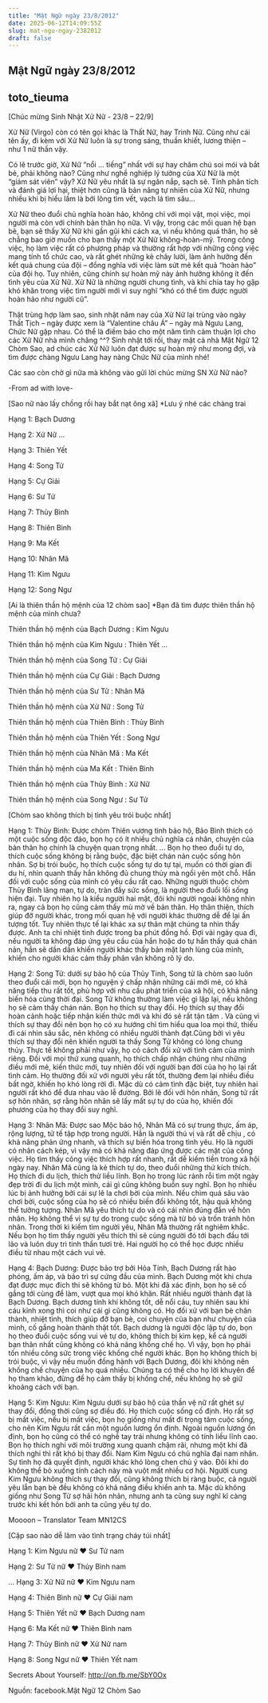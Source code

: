 ```yaml
---
title: "Mật Ngữ ngày 23/8/2012"
date: 2025-06-12T14:09:55Z
slug: mat-ngu-ngay-2382012
draft: false
---
```


## Mật Ngữ ngày 23/8/2012

## toto_tieuma

[Chúc mừng Sinh Nhật Xử Nữ - 23/8 – 22/9]

Xử Nữ (Virgo) còn có tên gọi khác là Thất Nữ, hay Trinh Nữ. Cũng như cái tên ấy, đi kèm với Xử Nữ luôn là sự trong sáng, thuần khiết, lương thiện – như 1 nữ thần vậy.
 
Có lẽ trước giờ, Xử Nữ “nổi ...
tiếng” nhất với sự hay chăm chú soi mói và bắt bẻ, phải không nào? Cũng như nghề nghiệp lý tưởng của Xử Nữ là một “giám sát viên” vậy? Xử Nữ yêu nhất là sự ngăn nắp, sạch sẽ. Tính phân tích và đánh giá lợi hại, thiệt hơn cũng là bản năng tự nhiên của Xử Nữ, nhưng nhiều khi bị hiểu lầm là bới lông tìm vết, vạch lá tìm sâu…
 
Xử Nữ theo đuổi chủ nghĩa hoàn hảo, không chỉ với mọi vật, mọi việc, mọi người mà còn với chính bản thân họ nữa. Vì vậy, trong các mối quan hệ bạn bè, bạn sẽ thấy Xử Nữ khi gần gũi khi cách xa, vì nếu không quá thân, họ sẽ chẳng bao giờ muốn cho bạn thấy một Xử Nữ không-hoàn-mỹ. Trong công việc, họ làm việc rất có phương pháp và thường rất hợp với những công việc mang tính tổ chức cao, và rất ghét những kẻ chây lười, làm ảnh hưởng đến kết quả chung của đội – đồng nghĩa với việc làm sứt mẻ kết quả “hoàn hảo” của đội họ. Tuy nhiên, cũng chính sự hoàn mỹ này ảnh hưởng không ít đến tình yêu của Xử Nữ. Xử Nữ là những người chung tình, và khi chia tay họ gặp khó khăn trong việc tìm người mới vì suy nghĩ “khó có thể tìm được người hoàn hảo như người cũ”.
 
Thật trùng hợp làm sao, sinh nhật năm nay của Xử Nữ lại trùng vào ngày Thất Tịch – ngày được xem là “Valentine châu Á” – ngày mà Ngưu Lang, Chức Nữ gặp nhau. Có thể là điềm báo cho một năm tình cảm thuận lợi cho các Xử Nữ nhà mình chăng ^^? Sinh nhật tới rồi, thay mặt cả nhà Mật Ngữ 12 Chòm Sao, ad chúc các Xử Nữ luôn đạt được sự hoàn mỹ như mong đợi, và tìm được chàng Ngưu Lang hay nàng Chức Nữ của mình nhé!
 
Các sao còn chờ gì nữa mà không vào gửi lời chúc mừng SN Xử Nữ nào?
 
-From ad with love-
 
 
[Sao nữ nào lấy chồng rồi hay bắt nạt ông xã]
*Lưu ý nhé các chàng trai 

Hạng 1: Bạch Dương
 
Hạng 2: Xử Nữ
...
 
Hạng 3: Thiên Yết
 
Hạng 4: Song Tử
 
Hạng 5: Cự Giải
 
Hạng 6: Sư Tử
 
Hạng 7: Thủy Bình
 
Hạng 8: Thiên Bình
 
Hạng 9: Ma Kết
 
Hạng 10: Nhân Mã
 
Hạng 11: Kim Ngưu
 
Hạng 12: Song Ngư
 
 
[Ai là thiên thần hộ mệnh của 12 chòm sao]
*Bạn đã tìm được thiên thần hộ mệnh của mình chưa?

Thiên thần hộ mệnh của Bạch Dương : Kim Ngưu
 
Thiên thần hộ mệnh của Kim Ngưu : Thiên Yết
...
 
Thiên thần hộ mệnh của Song Tử : Cự Giải
 
Thiên thần hộ mệnh của Cự Giải : Bạch Dương
 
Thiên thần hộ mệnh của Sư Tử : Nhân Mã
 
Thiên thần hộ mệnh của Xử Nữ : Song Tử
 
Thiên thần hộ mệnh của Thiên Bình : Thủy Bình
 
Thiên thần hộ mệnh của Thiên Yết : Song Ngư
 
Thiên thần hộ mệnh của Nhân Mã : Ma Kết
 
Thiên thần hộ mệnh của Ma Kết : Thiên Bình
 
Thiên thần hộ mệnh của Thủy Bình : Xử Nữ
 
Thiên thần hộ mệnh của Song Ngư : Sư Tử
 
 
[Chòm sao không thích bị tình yêu trói buộc nhất]

Hạng 1: Thủy Bình: Được chòm Thiên vương tinh bảo hộ, Bảo Bình thích có một cuộc sống độc đáo, bọn họ có ít nhiều chủ nghĩa cá nhân, chuyện của bản thân họ chính là chuyện quan trọng nhất. ...
Bọn họ theo đuổi tự do, thích cuộc sống không bị rằng buộc, đặc biệt chán nản cuộc sống hôn nhân. Sợ bị trói buộc, họ thích cuộc sống tự do tự tại, muốn có thời gian đi du hí, nhìn quanh thấy hắn không đủ chung thủy mà ngồi yên một chỗ. Hắn đối với cuộc sống của mình có yêu cầu rất cao. Những người thuộc chòm Thủy Bình lãng mạn, tự do, tràn đầy sức sống, là người theo đuổi lối sống hiện đại. Tuy nhiên họ là kiểu người hai mặt, đôi khi người ngoài không nhìn ra, ngay cả bọn họ cũng cảm thấy mù mờ về bản thân. Họ thân thiện, thích giúp đỡ người khác, trong mối quan hệ với người khác thường dễ để lại ấn tượng tốt. Tuy nhiên thực tế lại khác xa sự thân mật chúng ta nhìn thấy được. Anh ta chỉ nhiệt tình được trong ba phút đồng hồ. Đợi vài ngày qua đi, nếu người ta không đáp ứng yêu cầu của hắn hoặc do tự hắn thấy quá chán nản, hắn sẽ dần dần khiến người khác thấy bản mặt lạnh lùng của mình, khiến cho người khác cảm thấy phân vân không rõ lý do.
 
Hạng 2: Song Tử: dưới sự bảo hộ của Thủy Tinh, Song tử là chòm sao luôn theo đuổi cái mới, bọn họ nguyện ý chấp nhận những cái mới mẻ, có khả năng tiếp thu rất tốt, phù hợp với nhu cầu phát triển của xã hội, có khả năng biến hóa cùng thời đại. Song Tử không thường làm việc gì lặp lại, nếu không họ sẽ cảm thấy chán nản. Bọn họ thích sự thay đổi. Họ thích sự thay đổi hoàn cảnh hoặc tiếp nhận kiến thức mới và khi đó sẽ rất tận tâm . Và cũng vì thích sự thay đổi nên bọn họ có xu hướng chỉ tìm hiểu qua loa mọi thứ, thiếu đi cái nhìn sâu sắc, nên không có nhiều người thành đạt.Cũng bởi vì yêu thích sự thay đổi nên khiến người ta thấy Song Tử không có lòng chung thủy. Thực tế không phải như vậy, họ có cách đối xử với tình cảm của mình riêng. Đối với mọi thứ xung quanh, họ thích chấp nhận chúng như những điều mới mẻ, kiến thức mới, tuy nhiên đối với người bạn đời của họ họ lại rất tình cảm. Họ thường đối xử với người yêu rất tốt, thường đem lại nhiều điều bất ngờ, khiến họ khó lòng rời đi. Mặc dù có cảm tình đặc biệt, tuy nhiên hai người rất khó để đưa nhau vào lễ đường. Bởi lẽ đối với hôn nhân, Song tử rất sợ hôn nhân, sợ rằng hôn nhân sẽ lấy mất sự tự do của họ, khiến đối phương của họ thay đổi suy nghĩ.
 
Hạng 3: Nhân Mã: Được sao Mộc bảo hộ, Nhân Mã có sự trung thực, ấm áp, rộng lượng, tử tế tập hợp trong người. Hắn là người thú vị và rất dễ chịu , có khả năng phản ứng nhanh, và thích sự biến hóa trong tình yêu. Họ là người có nhân cách kép, vì vậy mà có khả năng đáp ứng được các mặt của công việc. Họ tìm thấy công việc thích hợp rất nhanh, rất dễ kiếm tiền trong xã hội ngày nay. Nhân Mã cũng là kẻ thích tự do, theo đuổi những thứ kích thích. Họ thích đi du lịch, thích thử liều lĩnh. Bọn họ trong lúc rảnh rỗi tìm một ngày đẹp trời đi du lịch một mình, cái gì cũng không buồn suy nghĩ. Bọn họ nhiều lúc bị ảnh hưởng bởi cái sự lê la chơi bời của mình. Nếu chìm quá sâu vào chơi bời, cuộc sống của họ sẽ có nhiều biến đổi không tốt, hậu quả không thể tưởng tượng. Nhân Mã yêu thích tự do và có cái nhìn đúng đắn về hôn nhân. Họ không thể vì sự tự do trong cuộc sống mà từ bỏ và trốn tránh hôn nhân. Trong thời kì kiếm tìm người yêu, Nhân Mã thường rất nghiêm khắc. Nếu bọn họ tìm thấy người yêu thích thì sẽ cùng người đó tới bạch đầu tới lão và luôn duy trì tinh thần tươi trẻ. Hai người họ có thể học được nhiều điều từ nhau một cách vui vẻ.
 
Hạng 4: Bạch Dương: Được bảo trợ bởi Hỏa Tinh, Bạch Dương rất hào phóng, ấm áp, và bảo trì sự cứng đầu của mình. Bạch Dương một khi chưa đạt được mục đích thi sẽ không từ bỏ. Một khi đã xác định, bọn họ sẽ cố gắng tới cùng để làm, vượt qua mọi khó khăn. Rất nhiều người thành đạt là Bạch Dương. Bạch dương tính khí không tốt, dễ nổi cáu, tuy nhiên sau khi cáu kỉnh xong thì coi như cái gì cũng không có. Họ đối xử với bạn bè chân thành, nhiệt tình, thích giúp đỡ bạn bè, coi chuyện của bạn như chuyện của mình, cố gắng hoàn thành thật tốt. Bạch dương là người độc lập tự do, bọn họ theo đuổi cuộc sống vui vẻ tự do, không thích bị kìm kẹp, kể cá người bạn thân nhất cũng không có khả năng khống chế họ. Vì vậy, bọn họ phải tốn nhiều công sức trong việc khống chế người khác. Bọn họ không thích bị trói buộc, vì vậy nếu muốn đồng hành với Bạch Dương, đôi khi không nên khống chế chuyện của họ quá nhiều. Chúng ta có thể cho họ lời khuyên để họ tham khảo, đừng để họ cảm thấy bị khống chế, nếu không họ sẽ giữ khoảng cách với bạn.
 
Hạng 5: Kim Ngưu: Kim Ngưu dưới sự bảo hộ của thần vệ nữ rất ghét sự thay đổi, đồng thời cũng sợ điều đó. Họ thích cuộc sống cố định. Họ rất sợ bị mất việc, nếu bị mất việc, bọn họ giống như mất đi trọng tâm cuộc sống, cho nên Kim Ngưu rất cần một nguồn lương ổn định. Ngoài nguồn lương ổn định, bọn họ cũng có thể có nghề tay trái nhưng không có tính liều lĩnh cao. Bọn họ thích nghi với môi trường xung quanh chậm rãi, nhưng một khi đã thích nghi thì rất khó bị thay đổi. Nam Kim Ngưu có chủ nghĩa đại nam nhân. Sự tình họ đã quyết định, người khác khó lòng chen chủ ý vào. Đôi khi do không thể bỏ xuống tính cách này mà vuột mất nhiều cơ hội. Người cung Kim Ngưu không thích sự thay đổi, cũng không thích bị ràng buộc, cả người yêu lẫn bạn bè đều không có khả năng điều khiển anh ta. Mặc dù không giống như Song Tử sợ hãi hôn nhân, nhưng anh ta cũng suy nghĩ kĩ càng trước khi kết hôn bởi anh ta cũng yêu tự do.
 
Moooon – Translator Team MN12CS
 
 
[Cặp sao nào dễ lâm vào tình trạng cháy túi nhất]

Hạng 1: Kim Ngưu nữ ♥ Sư Tử nam
 
Hạng 2: Sư Tử nữ ♥ Thủy Bình nam
 
...
Hạng 3: Xử Nữ nữ ♥ Kim Ngưu nam
 
Hạng 4: Thiên Bình nữ ♥ Cự Giải nam
 
Hạng 5: Thiên Yết nữ ♥ Bạch Dương nam
 
Hạng 6: Ma Kết nữ ♥ Thiên Bình nam
 
Hạng 7: Thủy Bình nữ ♥ Xử Nữ nam
 
Hạng 8: Song Ngư nữ ♥ Thiên Yết nam
 
 
Secrets About Yourself: http://on.fb.me/SbY0Ox


 
 
Nguồn: facebook.Mật Ngữ 12 Chòm Sao